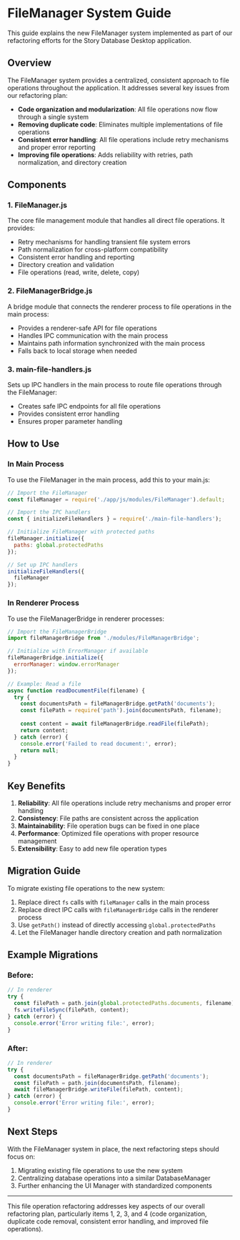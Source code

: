 # FileManager System Guide

This guide explains the new FileManager system implemented as part of our refactoring efforts for the Story Database Desktop application.

## Overview

The FileManager system provides a centralized, consistent approach to file operations throughout the application. It addresses several key issues from our refactoring plan:

- **Code organization and modularization**: All file operations now flow through a single system
- **Removing duplicate code**: Eliminates multiple implementations of file operations
- **Consistent error handling**: All file operations include retry mechanisms and proper error reporting
- **Improving file operations**: Adds reliability with retries, path normalization, and directory creation

## Components

### 1. FileManager.js

The core file management module that handles all direct file operations. It provides:

- Retry mechanisms for handling transient file system errors
- Path normalization for cross-platform compatibility
- Consistent error handling and reporting
- Directory creation and validation
- File operations (read, write, delete, copy)

### 2. FileManagerBridge.js

A bridge module that connects the renderer process to file operations in the main process:

- Provides a renderer-safe API for file operations
- Handles IPC communication with the main process
- Maintains path information synchronized with the main process
- Falls back to local storage when needed

### 3. main-file-handlers.js

Sets up IPC handlers in the main process to route file operations through the FileManager:

- Creates safe IPC endpoints for all file operations
- Provides consistent error handling
- Ensures proper parameter handling

## How to Use

### In Main Process

To use the FileManager in the main process, add this to your main.js:

```javascript
// Import the FileManager
const fileManager = require('./app/js/modules/FileManager').default;

// Import the IPC handlers
const { initializeFileHandlers } = require('./main-file-handlers');

// Initialize FileManager with protected paths
fileManager.initialize({
  paths: global.protectedPaths
});

// Set up IPC handlers
initializeFileHandlers({
  fileManager
});
```

### In Renderer Process

To use the FileManagerBridge in renderer processes:

```javascript
// Import the FileManagerBridge
import fileManagerBridge from './modules/FileManagerBridge';

// Initialize with ErrorManager if available
fileManagerBridge.initialize({
  errorManager: window.errorManager 
});

// Example: Read a file
async function readDocumentFile(filename) {
  try {
    const documentsPath = fileManagerBridge.getPath('documents');
    const filePath = require('path').join(documentsPath, filename);
    
    const content = await fileManagerBridge.readFile(filePath);
    return content;
  } catch (error) {
    console.error('Failed to read document:', error);
    return null;
  }
}
```

## Key Benefits

1. **Reliability**: All file operations include retry mechanisms and proper error handling
2. **Consistency**: File paths are consistent across the application
3. **Maintainability**: File operation bugs can be fixed in one place
4. **Performance**: Optimized file operations with proper resource management
5. **Extensibility**: Easy to add new file operation types

## Migration Guide

To migrate existing file operations to the new system:

1. Replace direct `fs` calls with `fileManager` calls in the main process
2. Replace direct IPC calls with `fileManagerBridge` calls in the renderer process
3. Use `getPath()` instead of directly accessing `global.protectedPaths`
4. Let the FileManager handle directory creation and path normalization

## Example Migrations

### Before:

```javascript
// In renderer
try {
  const filePath = path.join(global.protectedPaths.documents, filename);
  fs.writeFileSync(filePath, content);
} catch (error) {
  console.error('Error writing file:', error);
}
```

### After:

```javascript
// In renderer
try {
  const documentsPath = fileManagerBridge.getPath('documents');
  const filePath = path.join(documentsPath, filename);
  await fileManagerBridge.writeFile(filePath, content);
} catch (error) {
  console.error('Error writing file:', error);
}
```

## Next Steps

With the FileManager system in place, the next refactoring steps should focus on:

1. Migrating existing file operations to use the new system
2. Centralizing database operations into a similar DatabaseManager
3. Further enhancing the UI Manager with standardized components

---

This file operation refactoring addresses key aspects of our overall refactoring plan, particularly items 1, 2, 3, and 4 (code organization, duplicate code removal, consistent error handling, and improved file operations).
